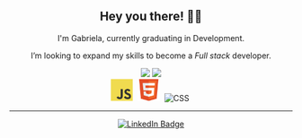 <div align = "center" >
 
## Hey you there! 👩‍💻
 
I'm Gabriela, currently graduating in Development.

I’m looking to expand my skills to become a *Full stack* developer.

 <img height= "200em" src="https://github-readme-stats.vercel.app/api/top-langs/?username=gabrosso&show_icons=true&theme=bear&count_private=true"/>

 <img height = "200em" src="https://github-readme-stats.vercel.app/api?username=gabrosso&show_icons=true&show_icons=true&theme=bear&count_private=true" />
 </div>


<div align= "center">
 <img src="https://github.com/devicons/devicon/blob/master/icons/javascript/javascript-original.svg" title="JavaScript" alt="JavaScript" width="40" height="40"/>&nbsp;
   <img src="https://github.com/devicons/devicon/blob/master/icons/html5/html5-original.svg" title="HTML5" alt="HTML" width="40" height="40"/>&nbsp;
<img src="https://raw.githubusercontent.com/marwin1991/profile-technology-icons/refs/heads/main/icons/css.png" title= "CSS" alt="CSS" width="50" height="50"/>&nbsp;
 

 ---
 
<div>
<a href = "https://www.linkedin.com/in/gabriela-rosso/">
<img src="https://img.shields.io/badge/LinkedIn-blue?style=for-the-badge&logo=linkedin&logoColor=white" alt="LinkedIn Badge"/>
</a>



